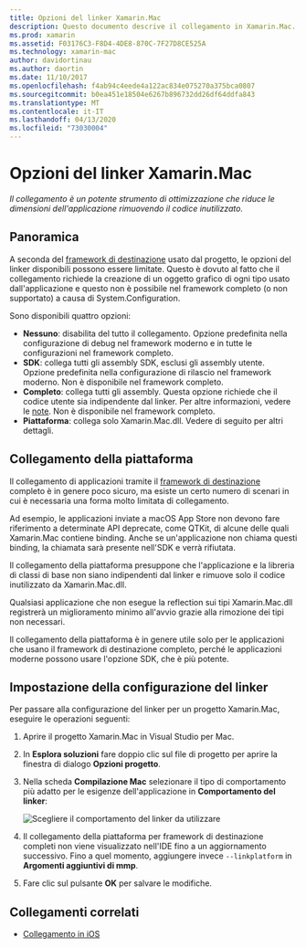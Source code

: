 ```yaml
---
title: Opzioni del linker Xamarin.Mac
description: Questo documento descrive il collegamento in Xamarin.Mac. Il collegamento è un potente strumento di ottimizzazione che riduce le dimensioni dell'applicazione rimuovendo il codice inutilizzato.
ms.prod: xamarin
ms.assetid: F03176C3-F8D4-4DE8-870C-7F27D8CE525A
ms.technology: xamarin-mac
author: davidortinau
ms.author: daortin
ms.date: 11/10/2017
ms.openlocfilehash: f4ab94c4eede4a122ac834e075270a375bca0807
ms.sourcegitcommit: b0ea451e18504e6267b896732dd26df64ddfa843
ms.translationtype: MT
ms.contentlocale: it-IT
ms.lasthandoff: 04/13/2020
ms.locfileid: "73030004"
---
```

# <a name="xamarinmac-linker-options"></a>Opzioni del linker Xamarin.Mac

_Il collegamento è un potente strumento di ottimizzazione che riduce le dimensioni dell'applicazione rimuovendo il codice inutilizzato._

## <a name="overview"></a>Panoramica

A seconda del [framework di destinazione](~/mac/platform/target-framework.md) usato dal progetto, le opzioni del linker disponibili possono essere limitate. Questo è dovuto al fatto che il collegamento richiede la creazione di un oggetto grafico di ogni tipo usato dall'applicazione e questo non è possibile nel framework completo (o non supportato) a causa di System.Configuration.

Sono disponibili quattro opzioni:

- **Nessuno**: disabilita del tutto il collegamento. Opzione predefinita nella configurazione di debug nel framework moderno e in tutte le configurazioni nel framework completo.
- **SDK**: collega tutti gli assembly SDK, esclusi gli assembly utente. Opzione predefinita nella configurazione di rilascio nel framework moderno. Non è disponibile nel framework completo.
- **Completo**: collega tutti gli assembly. Questa opzione richiede che il codice utente sia indipendente dal linker. Per altre informazioni, vedere le [note](~/ios/deploy-test/linker.md). Non è disponibile nel framework completo.
- **Piattaforma**: collega solo Xamarin.Mac.dll. Vedere di seguito per altri dettagli.

## <a name="platform-linking"></a>Collegamento della piattaforma

Il collegamento di applicazioni tramite il [framework di destinazione](~/mac/platform/target-framework.md) completo è in genere poco sicuro, ma esiste un certo numero di scenari in cui è necessaria una forma molto limitata di collegamento.

Ad esempio, le applicazioni inviate a macOS App Store non devono fare riferimento a determinate API deprecate, come QTKit, di alcune delle quali Xamarin.Mac contiene binding. Anche se un'applicazione non chiama questi binding, la chiamata sarà presente nell'SDK e verrà rifiutata.

Il collegamento della piattaforma presuppone che l'applicazione e la libreria di classi di base non siano indipendenti dal linker e rimuove solo il codice inutilizzato da Xamarin.Mac.dll. 

Qualsiasi applicazione che non esegue la reflection sui tipi Xamarin.Mac.dll registrerà un miglioramento minimo all'avvio grazie alla rimozione dei tipi non necessari.

Il collegamento della piattaforma è in genere utile solo per le applicazioni che usano il framework di destinazione completo, perché le applicazioni moderne possono usare l'opzione SDK, che è più potente.

## <a name="setting-the-linker-configuration"></a>Impostazione della configurazione del linker

Per passare alla configurazione del linker per un progetto Xamarin.Mac, eseguire le operazioni seguenti:

1. Aprire il progetto Xamarin.Mac in Visual Studio per Mac.
2. In **Esplora soluzioni** fare doppio clic sul file di progetto per aprire la finestra di dialogo **Opzioni progetto**.
3. Nella scheda **Compilazione Mac** selezionare il tipo di comportamento più adatto per le esigenze dell'applicazione in **Comportamento del linker**:

    ![Scegliere il comportamento del linker da utilizzare](linker-images/link-behavior.png "Scegliere il comportamento del linker da utilizzare")

4. Il collegamento della piattaforma per framework di destinazione completi non viene visualizzato nell'IDE fino a un aggiornamento successivo. Fino a quel momento, aggiungere invece `--linkplatform` in **Argomenti aggiuntivi di mmp**.
5. Fare clic sul pulsante **OK** per salvare le modifiche.

## <a name="related-links"></a>Collegamenti correlati

- [Collegamento in iOS](~/ios/deploy-test/linker.md)
